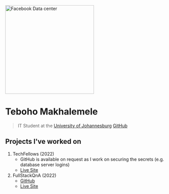 <img style="width: 20em;" src="assets/images/Facebook010_data-center.jpg" alt="Facebook Data center">

# Teboho Makhalemele
> IT Student at the [University of Johannesburg](https://www.uj.ac.za)
> [GitHub](https://github.com/teboho)
      
## Projects I've worked on
1. TechFellows (2022) 
      - GitHub is available on request as I work on securing the secrets (e.g. database server logins)
      - [Live Site](https://techfellows.azurewebsites.net)
2. FullStackQnA (2022)
      - [GitHub](https://github.com/teboho/fullstackqna)
      - [Live Site](https://fullstackqna.web.app)
